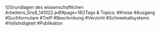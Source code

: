 
![[Grundlagen des wissenschaftlichen Arbeitens_Groß_141022.pdf#page=18]]Tags & Topics:
   #Kreise
   #Ausgang
   #Suchformulare
   #Treff
   #Beschrnkung
   #Verzicht
   #Schneeballsystems
   #Vollstndigkeit
   #Publikation